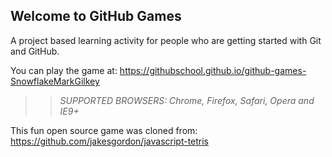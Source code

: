 ## Welcome to GitHub Games

A project based learning activity for people who are getting started with Git and GitHub.

You can play the game at: https://githubschool.github.io/github-games-SnowflakeMarkGilkey

>> _*SUPPORTED BROWSERS*: Chrome, Firefox, Safari, Opera and IE9+_

This fun open source game was cloned from: https://github.com/jakesgordon/javascript-tetris
